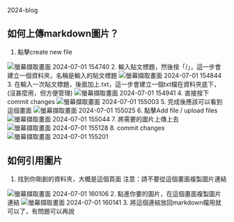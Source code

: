 2024-blog

## 如何上傳markdown圖片？
1. 點擊create new file

![螢幕擷取畫面 2024-07-01 154740](https://github.com/NCU-FRESH/2024-blog/assets/93990047/fd6fee01-ee68-44f4-aed2-62ef2a68917b)
2. 輸入貼文標題，然後按「/」，這一步會建立一個資料夾，名稱是輸入的貼文標題
![螢幕擷取畫面 2024-07-01 154844](https://github.com/NCU-FRESH/2024-blog/assets/93990047/81d27ab5-0ad2-4590-bc14-db83d8c38e3f)
3. 在輸入一次貼文標題，後面加上.txt，這一步會建立一個txt檔在資料夾底下，(沒甚麼用，但方便管理)
![螢幕擷取畫面 2024-07-01 154941](https://github.com/NCU-FRESH/2024-blog/assets/93990047/3a450c2e-6597-4ec1-93d6-865ca1927b18)
4. 直接按下commit changes
![螢幕擷取畫面 2024-07-01 155003](https://github.com/NCU-FRESH/2024-blog/assets/93990047/301d1d5c-1ac1-4df3-9d3d-8bc84f145ea9)
5. 完成後應該可以看到這個畫面
![螢幕擷取畫面 2024-07-01 155025](https://github.com/NCU-FRESH/2024-blog/assets/93990047/5170fcd6-c479-4ef7-906d-cdfad6f4be0c)
6. 點擊Add file / upload files
![螢幕擷取畫面 2024-07-01 155044](https://github.com/NCU-FRESH/2024-blog/assets/93990047/52dde26a-b2f7-4ab9-a7d4-f72494da22df)
7. 將需要的圖片上傳上去
![螢幕擷取畫面 2024-07-01 155128](https://github.com/NCU-FRESH/2024-blog/assets/93990047/f2bc1e5f-0536-4797-be2a-42fe347b2559)
8. commit changes
![螢幕擷取畫面 2024-07-01 155201](https://github.com/NCU-FRESH/2024-blog/assets/93990047/939124f4-fde8-4d38-a48b-17e495a52a35)

## 如何引用圖片
1. 找到你剛創的資料夾，大概是這個頁面
注意：請不要從這個畫面複製圖片連結

![螢幕擷取畫面 2024-07-01 160106](https://github.com/NCU-FRESH/2024-blog/assets/93990047/8dda416e-2329-4c03-b850-d6d238c69a11)
2. 點進你要的圖片，在這個畫面複製圖片連結
![螢幕擷取畫面 2024-07-01 160141](https://github.com/NCU-FRESH/2024-blog/assets/93990047/b6fab0c5-b521-43f0-ba03-fa1f9bd1796b)
3. 將這個連結放回markdown檔用就可以了，有問題可以再說
